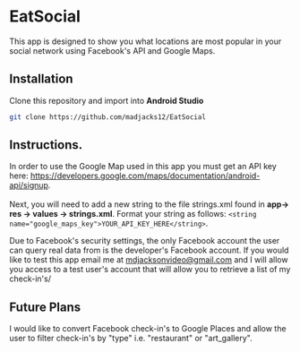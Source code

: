 # EatSocial

This app is designed to show you what locations are most popular in your social network using Facebook's API and Google Maps.

## Installation
Clone this repository and import into **Android Studio**
```bash
git clone https://github.com/madjacks12/EatSocial
```

## Instructions. 

In order to use the Google Map used in this app you must get an API key here: https://developers.google.com/maps/documentation/android-api/signup. <br><br> Next,
 you will need to add a new string to the file strings.xml found in <b>app-> res -> values -> strings.xml</b>. Format your string as follows: `<string name="google_maps_key">YOUR_API_KEY_HERE</string>`.
 
 Due to Facebook's security settings, the only Facebook account the user can query real data from is the developer's Facebook account. If you would like to test this app email me at <mdjacksonvideo@gmail.com> and I will allow you access to a test user's account that will allow you to retrieve a list of my check-in's/ 
 
## Future Plans

I would like to convert Facebook check-in's to Google Places and allow the user to filter check-in's by "type" i.e. "restaurant" or "art_gallery".
 
